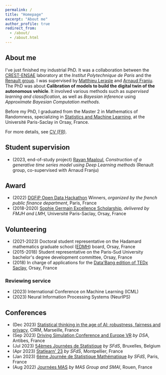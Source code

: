 ```yaml
---
permalink: /
title: "Homepage"
excerpt: "About me"
author_profile: true
redirect_from: 
  - /about/
  - /about.html
---
```


## About me

I've just finished my industrial PhD. It was a collaboration between the [CREST-ENSAE](https://crest.science/) laboratory at the *Institut Polytechnique de Paris* and the [Renault group](https://www.renaultgroup.com/). I was supervised by [Matthieu Lerasle](http://lerasle.perso.math.cnrs.fr/index.html) and [Arnaud Franju](https://www.linkedin.com/in/arnaud-franju-723a611/).  
The PhD was about **Calibration of models to build the digital twin of the autonomous vehicle**. It involved various methods such as *supervised learning and classification*, as well as *Bayesian inference* using *Approximate Bayesian Computation methods*.

Before my PhD, I graduated from the Master 2 in Mathematics of Randomness, specializing in [Statistics and Machine Learning](https://master-statml.imo.universite-paris-saclay.fr/), at the Université Paris-Saclay in Orsay, France.  

For more details, see [CV (FR)](../files/cv.pdf). 

## Student supervision

* (2023, end-of-study project) [Rayan Maaloul](https://www.linkedin.com/in/rayan-maaloul-9b3606217/?originalSubdomain=fr), *Construction of a generative time series model using Deep Learning methods* (Renault group, co-supervised with Arnaud Franju)

## Award

* (2022) [DGFiP Open Data Hackathon](https://hackaton-dgfip-2022.github.io/) Winners, *organized by the french public finance department*, Paris, France
* (2018-2020) [Sophie Germain Excellence Scholarship](https://www.fondation-hadamard.fr/fr/programmes/les-programmes-transverses/le-programme-gradue/candidater-a-une-bourse-sophie-germain/), *delivered by FMJH and LMH*, Université Paris-Saclay, Orsay, France

## Volunteering

* (2021-2023) Doctoral student representative on the Hadamard mathematics graduate school ([EDMH](https://www.fondation-hadamard.fr/fr/campus-de-paris-saclay/formation/edmh/)) board, Orsay, France
* (2015-2018) Student representative on the Paris-Sud University bachelor's degree development committee, Orsay, France
* (2018) In charge of applications for the [Data'Bang edition of TEDx Saclay](https://tedxsaclay.com/fr/editions/data-bang), Orsay, France

### Reviewing service

* (2023) International Conference on Machine Learning (ICML)
* (2023) Neural Information Processing Systems (NeurIPS)

## Conferences

* (Dec 2023) [Statistical thinking in the age of AI: robustness, fairness and privacy](https://conferences.cirm-math.fr/3087.html), CIRM, Marseille, France
* (Sep 2023) [Driving Simulation Conference and Europe VR](https://dsc2023.org/) *by DSA*, Antibes, France
* (Jul 2023) [54èmes Journées de Statistique](https://jds2023.sciencesconf.org/) *by SFdS*, Bruxelles, Belgium
* (Apr 2023) [Statlearn' 23](https://statlearn.sciencesconf.org/) *by SFdS*, Montpellier, France
* (Jan 2023) [6ème Journée de Statistique Mathématique](https://statmath2023.sciencesconf.org/) *by SFdS*, Paris, France
* (Aug 2022) [Journées MAS](https://mas2022.sciencesconf.org/) *by MAS Group and SMAI*, Rouen, France
